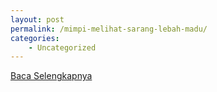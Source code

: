 ```yaml
---
layout: post
permalink: /mimpi-melihat-sarang-lebah-madu/
categories:
    - Uncategorized
---
```


[Baca Selengkapnya](/10)